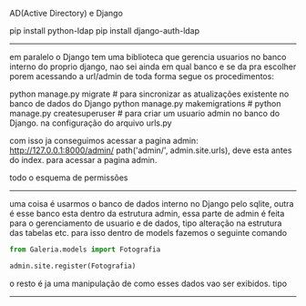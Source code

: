 AD(Active Directory) e Django

pip install python-ldap
pip install django-auth-ldap

------------------------------------------------------------------------------------------
em paralelo o Django tem uma biblioteca que gerencia usuarios no banco interno do proprio django,
nao sei ainda em qual banco e se da pra escolher porem acessando a url/admin
de toda forma segue os procedimentos:

python manage.py migrate # para sincronizar as atualizações existente no banco de dados do Django
python manage.py makemigrations #
python manage.py createsuperuser # para criar um usuario admin no banco do Django. na configuração do arquivo urls.py

com isso ja conseguimos acessar a pagina admin: http://127.0.0.1:8000/admin/
path('admin/', admin.site.urls), deve esta antes do index. para acessar a pagina admin.

todo o esquema de permissões 

-----------------------------------------------------------------------------------------------------
uma coisa é usarmos o banco de dados interno no Django pelo sqlite, outra é esse banco esta dentro da estrutura admin, essa parte de admin é feita para o gerenciamento de usuario e de dados, tipo alteração na estrutura das tabelas etc.
para isso dentro de models fazemos o seguinte comando

```Python
from Galeria.models import Fotografia

admin.site.register(Fotografia)
```
o resto é ja uma manipulação de como esses dados vao ser exibidos. tipo

----------------------------------------------------------------------------------------------------